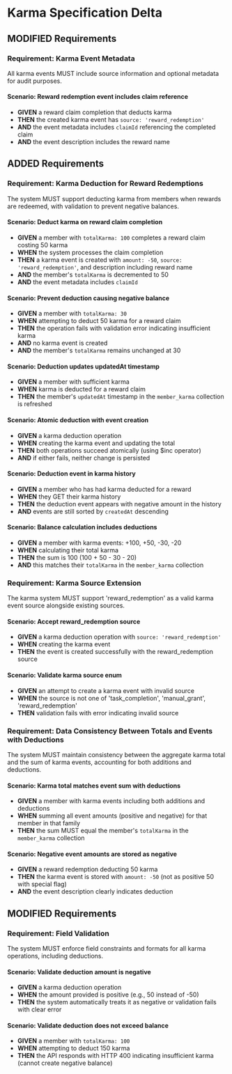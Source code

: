 # Karma Specification Delta

## MODIFIED Requirements

### Requirement: Karma Event Metadata
All karma events MUST include source information and optional metadata for audit purposes.

#### Scenario: Reward redemption event includes claim reference
- **GIVEN** a reward claim completion that deducts karma
- **THEN** the created karma event has `source: 'reward_redemption'`
- **AND** the event metadata includes `claimId` referencing the completed claim
- **AND** the event description includes the reward name

## ADDED Requirements

### Requirement: Karma Deduction for Reward Redemptions
The system MUST support deducting karma from members when rewards are redeemed, with validation to prevent negative balances.

#### Scenario: Deduct karma on reward claim completion
- **GIVEN** a member with `totalKarma: 100` completes a reward claim costing 50 karma
- **WHEN** the system processes the claim completion
- **THEN** a karma event is created with `amount: -50`, `source: 'reward_redemption'`, and description including reward name
- **AND** the member's `totalKarma` is decremented to 50
- **AND** the event metadata includes `claimId`

#### Scenario: Prevent deduction causing negative balance
- **GIVEN** a member with `totalKarma: 30`
- **WHEN** attempting to deduct 50 karma for a reward claim
- **THEN** the operation fails with validation error indicating insufficient karma
- **AND** no karma event is created
- **AND** the member's `totalKarma` remains unchanged at 30

#### Scenario: Deduction updates updatedAt timestamp
- **GIVEN** a member with sufficient karma
- **WHEN** karma is deducted for a reward claim
- **THEN** the member's `updatedAt` timestamp in the `member_karma` collection is refreshed

#### Scenario: Atomic deduction with event creation
- **GIVEN** a karma deduction operation
- **WHEN** creating the karma event and updating the total
- **THEN** both operations succeed atomically (using $inc operator)
- **AND** if either fails, neither change is persisted

#### Scenario: Deduction event in karma history
- **GIVEN** a member who has had karma deducted for a reward
- **WHEN** they GET their karma history
- **THEN** the deduction event appears with negative amount in the history
- **AND** events are still sorted by `createdAt` descending

#### Scenario: Balance calculation includes deductions
- **GIVEN** a member with karma events: +100, +50, -30, -20
- **WHEN** calculating their total karma
- **THEN** the sum is 100 (100 + 50 - 30 - 20)
- **AND** this matches their `totalKarma` in the `member_karma` collection

### Requirement: Karma Source Extension
The karma system MUST support 'reward_redemption' as a valid karma event source alongside existing sources.

#### Scenario: Accept reward_redemption source
- **GIVEN** a karma deduction operation with `source: 'reward_redemption'`
- **WHEN** creating the karma event
- **THEN** the event is created successfully with the reward_redemption source

#### Scenario: Validate karma source enum
- **GIVEN** an attempt to create a karma event with invalid source
- **WHEN** the source is not one of 'task_completion', 'manual_grant', 'reward_redemption'
- **THEN** validation fails with error indicating invalid source

### Requirement: Data Consistency Between Totals and Events with Deductions
The system MUST maintain consistency between the aggregate karma total and the sum of karma events, accounting for both additions and deductions.

#### Scenario: Karma total matches event sum with deductions
- **GIVEN** a member with karma events including both additions and deductions
- **WHEN** summing all event amounts (positive and negative) for that member in that family
- **THEN** the sum MUST equal the member's `totalKarma` in the `member_karma` collection

#### Scenario: Negative event amounts are stored as negative
- **GIVEN** a reward redemption deducting 50 karma
- **THEN** the karma event is stored with `amount: -50` (not as positive 50 with special flag)
- **AND** the event description clearly indicates deduction

## MODIFIED Requirements

### Requirement: Field Validation
The system MUST enforce field constraints and formats for all karma operations, including deductions.

#### Scenario: Validate deduction amount is negative
- **GIVEN** a karma deduction operation
- **WHEN** the amount provided is positive (e.g., 50 instead of -50)
- **THEN** the system automatically treats it as negative or validation fails with clear error

#### Scenario: Validate deduction does not exceed balance
- **GIVEN** a member with `totalKarma: 100`
- **WHEN** attempting to deduct 150 karma
- **THEN** the API responds with HTTP 400 indicating insufficient karma (cannot create negative balance)

